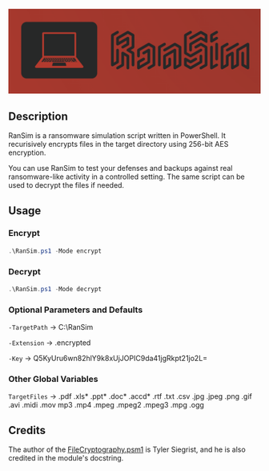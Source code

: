 ![Logo](RanSim.png)

## Description

RanSim is a ransomware simulation script written in PowerShell. It recurisively encrypts files in the target directory using 256-bit AES encryption.

You can use RanSim to test your defenses and backups against real ransomware-like activity in a controlled setting. The same script can be used to decrypt the files if needed.

## Usage

### Encrypt

```PowerShell
.\RanSim.ps1 -Mode encrypt
```

### Decrypt

```PowerShell
.\RanSim.ps1 -Mode decrypt
```

### Optional Parameters and Defaults

`-TargetPath` -> C:\RanSim

`-Extension` -> .encrypted

`-Key` -> Q5KyUru6wn82hlY9k8xUjJOPIC9da41jgRkpt21jo2L=

### Other Global Variables

`TargetFiles` -> .pdf .xls* .ppt* .doc* .accd* .rtf .txt .csv .jpg .jpeg .png .gif .avi .midi .mov mp3 .mp4 .mpeg .mpeg2 .mpeg3 .mpg .ogg

## Credits

The author of the [FileCryptography.psm1](FileCryptography.psm1) is Tyler Siegrist, and he is also credited in the module's docstring.
